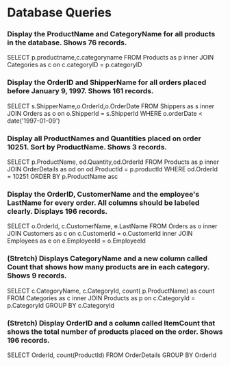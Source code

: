 # Database Queries

### Display the ProductName and CategoryName for all products in the database. Shows 76 records.

SELECT p.productname,c.categoryname
FROM Products as p
inner JOIN Categories as c on c.categoryID = p.categoryID

### Display the OrderID and ShipperName for all orders placed before January 9, 1997. Shows 161 records.

SELECT s.ShipperName,o.OrderId,o.OrderDate
FROM Shippers as s
inner JOIN Orders as o on o.ShipperId = s.ShipperId
WHERE o.orderDate < date('1997-01-09')

### Display all ProductNames and Quantities placed on order 10251. Sort by ProductName. Shows 3 records.

SELECT p.ProductName, od.Quantity,od.OrderId
FROM Products as p
inner JOIN OrderDetails as od on od.ProductId = p.productId
WHERE od.OrderId = 10251
ORDER BY p.ProductName asc 

### Display the OrderID, CustomerName and the employee's LastName for every order. All columns should be labeled clearly. Displays 196 records.

SELECT o.OrderId, c.CustomerName, e.LastName
FROM Orders as o
inner JOIN Customers as c on c.CustomerId = o.CustomerId
inner JOIN Employees as e on e.EmployeeId = o.EmployeeId

### (Stretch)  Displays CategoryName and a new column called Count that shows how many products are in each category. Shows 9 records.

SELECT c.CategoryName, c.CategoryId, count( p.ProductName) as count
FROM Categories as c
inner JOIN Products as p on c.CategoryId = p.CategoryId
GROUP BY c.CategoryId

### (Stretch) Display OrderID and a  column called ItemCount that shows the total number of products placed on the order. Shows 196 records. 

SELECT OrderId, count(ProductId) FROM OrderDetails
GROUP BY OrderId
